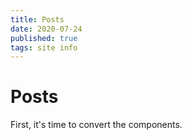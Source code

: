 ```yaml
---
title: Posts
date: 2020-07-24
published: true
tags: site info
---
```


# Posts
First, it's time to convert the components.
